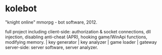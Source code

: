 # kolebot
"knight online" mmorpg - bot software, 2012.

full project including
client-side: authorization & socket connections, dll injection, disabling anti-cheat (APR), hooking game/WinApi functions, modifying memory. | key generator | key analyzer | game loader | gateway
server-side: server software, server analyzer.
